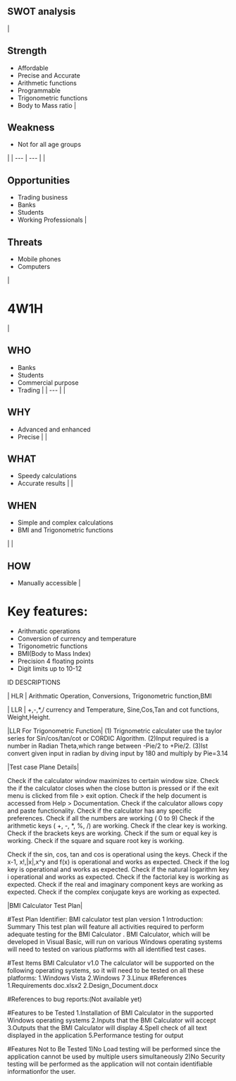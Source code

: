## SWOT analysis

|


## Strength

- Affordable
- Precise and Accurate
- Arithmetic functions 
- Programmable
- Trigonometric functions
- Body to Mass ratio 
 |
## Weakness


- Not for all age groups


 |
| --- | --- |
|
## Opportunities


- Trading business
- Banks
- Students
- Working Professionals
 |
## Threats


- Mobile phones
- Computers

 |

# 4W1H

|
## **WHO**


- Banks
- Students
- Commercial purpose
- Trading
 |
| --- |
|
## **WHY**


- Advanced and enhanced
- Precise
 |
|
## **WHAT**


- Speedy calculations
- Accurate results
 |
|
## **WHEN**


- Simple and complex calculations
- BMI and Trigonometric functions

 |
|
## **HOW**


- Manually accessible
 |

# Key features:

- Arithmatic operations
- Conversion of currency and temperature
- Trigonometric functions
- BMI(Body to Mass Index)
- Precision 4 floating points
- Digit limits up to 10-12


ID DESCRIPTIONS

| HLR | Arithmatic Operation, 
        Conversions, 
        Trigonometric function,BMI
 

| LLR | +,-,*,/
        currency and Temperature,
        Sine,Cos,Tan and cot  functions,
        Weight,Height.
        
 |LLR For Trigonometric Function| 
                             (1) Trignometric calculater use the taylor series for Sin/cos/tan/cot or CORDIC Algorithm.
                             (2)Input required is a number in Radian Theta,which range between -Pie/2 to +Pie/2.
                             (3)Ist convert given input in radian by diving input by 180 and multiply by Pie=3.14
                             
                             
  |Test case Plane Details|     
  
  
Check if the calculator window maximizes to certain window size.
Check the if the calculator closes when the close button is pressed or if the exit menu is clicked from file > exit option.
Check if the help document is accessed from Help > Documentation.
Check if the calculator allows copy and paste functionality.
Check if the calculator has any specific preferences.
Check if all the numbers are working ( 0 to 9)
Check if the arithmetic keys ( +, -, *, %, /) are working.
Check if the clear key is working.
Check if the brackets keys are working.
Check if the sum or equal key is working.
Check if the square and square root key is working.

Check if the sin, cos, tan and cos is operational using the keys.
Check if the x-1, x!,|x|,x^y and f(x) is operational and works as expected.
Check if the log key is operational and works as expected.
Check if the natural logarithm key i operational and works as expected.
Check if the factorial key is working as expected.
Check if the real and imaginary component keys are working as expected.
Check if the complex conjugate keys are working as expected. 


|BMI Calculator Test Plan|

#Test Plan Identifier: 
BMI calculator test plan version 1
Introduction:
Summary This test plan will feature all activities required to perform adequate testing for the BMI Calculator . BMI Calculator, which will be developed in Visual Basic, will run on various Windows operating systems will need to tested on various platforms with all identified test cases.

#Test Items
BMI Calculator v1.0
The calculator will be supported on the following operating systems, so it will need to be tested on all these platforms:
1.Windows Vista
2.Windows 7
3.Linux
#References
1.Requirements doc.xlsx2
2.Design_Document.docx

#References to bug reports:(Not available yet)

#Features to be Tested
1.Installation of BMI Calculator in the supported Windows operating systems
2.Inputs that the BMI Calculator will accept
3.Outputs that the BMI Calculator will display
4.Spell check of all text displayed in the application
5.Performance testing for output

#Features Not to Be Tested
1)No Load testing will be performed since the application cannot be used by multiple users simultaneously
2)No Security testing will be performed as the application will not contain identifiable informationfor the user.


                             
                             
                             
                             
   

                             
                             
                              
        


